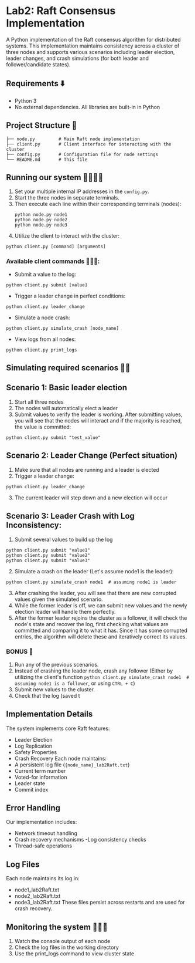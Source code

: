 # Lab2: Raft Consensus Implementation
A Python implementation of the Raft consensus algorithm for distributed systems. This implementation maintains consistency across a cluster of three nodes and supports various scenarios including leader election, leader changes, and crash simulations (for both leader and follower/candidate states).

## Requirements ⬇️
- Python 3
- No external dependencies. All libraries are built-in in Python

## Project Structure 🎨
```
├── node.py         # Main Raft node implementation
├── client.py       # Client interface for interacting with the cluster
├── config.py       # Configuration file for node settings
└── README.md       # This file
```

## Running our system 🏃🏼‍♀️‍➡️
1. Set your multiple internal IP addresses in the `config.py`.
2. Start the three nodes in separate terminals.
3. Then execute each line within their corresponding terminals (nodes):
   ```
   python node.py node1
   python node.py node2
   python node.py node3
   ```
4. Utilize the client to interact with the cluster:
```
python client.py [command] [arguments]
```

### Available client commands 🧑🏼‍💻:
- Submit a value to the log:
```
python client.py submit [value]
```
- Trigger a leader change in perfect conditions:
```
python client.py leader_change
```
- Simulate a node crash:
```
python client.py simulate_crash [node_name]
```
- View logs from all nodes:
```
python client.py print_logs
```

## Simulating required scenarios ✌🏼
## Scenario 1: Basic leader election
1. Start all three nodes
2. The nodes will automatically elect a leader
3. Submit values to verify the leader is working. After submitting values, you will see that the nodes will interact and if the majority is reached, the value is committed:
```
python client.py submit "test_value"
```

## Scenario 2: Leader Change (Perfect situation)
1. Make sure that all nodes are running and a leader is elected
2. Trigger a leader change:
```
python client.py leader_change
```
3. The current leader will step down and a new election will occur

## Scenario 3: Leader Crash with Log Inconsistency:
1. Submit several values to build up the log
```
python client.py submit "value1"
python client.py submit "value2"
python client.py submit "value3"
```
2. Simulate a crash on the leader (Let's assume node1 is the leader):
```
python client.py simulate_crash node1  # assuming node1 is leader
```
3. After crashing the leader, you will see that there are new corrupted values given the simulated scenario.
4. While the former leader is off, we can submit new values and the newly election leader will handle them perfectly.
5. After the former leader rejoins the cluster as a follower, it will check the node's state and recover the log, first checking what values are committed and comparing it to what it has. Since it has some corrupted entries, the algorithm will delete these and iteratively correct its values.

### BONUS 🤑
1. Run any of the previous scenarios.
2. Instead of crashing the leader node, crash any follower (Either by utilizing the client's function `python client.py simulate_crash node1  # assuming node1 is a follower`, or using `CTRL + C`)
3. Submit new values to the cluster.
4. Check that the log (saved t

## Implementation Details
The system implements core Raft features:
- Leader Election
- Log Replication
- Safety Properties
- Crash Recovery
Each node maintains:
- A persistent log file (`{node_name}_lab2Raft.txt`)
- Current term number
- Voted-for information
- Leader state
- Commit index
## Error Handling
Our implementation includes:
- Network timeout handling
- Crash recovery mechanisms
-Log consistency checks
- Thread-safe operations
## Log Files
Each node maintains its log in:
- node1_lab2Raft.txt
- node2_lab2Raft.txt
- node3_lab2Raft.txt
These files persist across restarts and are used for crash recovery.

## Monitoring the system 🧑🏼‍💻
1. Watch the console output of each node
2. Check the log files in the working directory
3. Use the print_logs command to view cluster state

